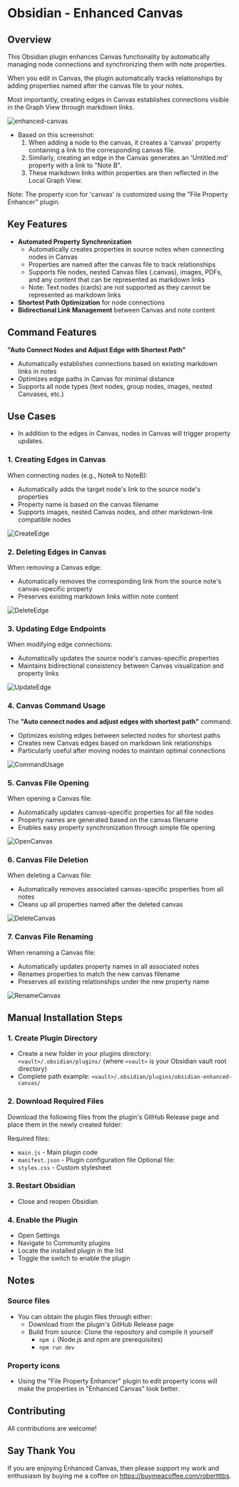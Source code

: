 # Obsidian - Enhanced Canvas
## Overview

This Obsidian plugin enhances Canvas functionality by automatically managing node connections and synchronizing them with note properties. 

When you edit in Canvas, the plugin automatically tracks relationships by adding properties named after the canvas file to your notes. 

Most importantly, creating edges in Canvas establishes connections visible in the Graph View through markdown links.

![enhanced-canvas](./enhanced-canvas.png)

- Based on this screenshot:
  1. When adding a node to the canvas, it creates a 'canvas' property containing a link to the corresponding canvas file.
  2. Similarly, creating an edge in the Canvas generates an 'Untitled.md' property with a link to "Note B".
  3. These markdown links within properties are then reflected in the Local Graph View.

Note: The property icon for 'canvas' is customized using the "File Property Enhancer" plugin.

## Key Features

- **Automated Property Synchronization**
  - Automatically creates properties in source notes when connecting nodes in Canvas
  - Properties are named after the canvas file to track relationships
  - Supports file nodes, nested Canvas files (.canvas), images, PDFs, and any content that can be represented as markdown links
  - Note: Text nodes (cards) are not supported as they cannot be represented as markdown links
- **Shortest Path Optimization** for node connections
- **Bidirectional Link Management** between Canvas and note content

## Command Features

**"Auto Connect Nodes and Adjust Edge with Shortest Path"**
- Automatically establishes connections based on existing markdown links in notes
- Optimizes edge paths in Canvas for minimal distance
- Supports all node types (text nodes, group nodes, images, nested Canvases, etc.)

## Use Cases

- In addition to the edges in Canvas, nodes in Canvas will trigger property updates.

### 1. Creating Edges in Canvas
When connecting nodes (e.g., NoteA to NoteB):
- Automatically adds the target node's link to the source node's properties
- Property name is based on the canvas filename
- Supports images, nested Canvas nodes, and other markdown-link compatible nodes

![CreateEdge](./CreateEdge.gif)


### 2. Deleting Edges in Canvas
When removing a Canvas edge:
- Automatically removes the corresponding link from the source note's canvas-specific property
- Preserves existing markdown links within note content

![DeleteEdge](./DeleteEdge.gif)

### 3. Updating Edge Endpoints
When modifying edge connections:
- Automatically updates the source node's canvas-specific properties
- Maintains bidirectional consistency between Canvas visualization and property links

![UpdateEdge](./UpdateEdge.gif)

### 4. Canvas Command Usage
The **"Auto connect nodes and adjust edges with shortest path"** command:
- Optimizes existing edges between selected nodes for shortest paths
- Creates new Canvas edges based on markdown link relationships
- Particularly useful after moving nodes to maintain optimal connections

![CommandUsage](./CommandUsage.gif)

### 5. Canvas File Opening
When opening a Canvas file:
- Automatically updates canvas-specific properties for all file nodes
- Property names are generated based on the canvas filename
- Enables easy property synchronization through simple file opening

![OpenCanvas](./OpenCanvas.gif)

### 6. Canvas File Deletion
When deleting a Canvas file:
- Automatically removes associated canvas-specific properties from all notes
- Cleans up all properties named after the deleted canvas

![DeleteCanvas](./DeleteCanvas.gif)

### 7. Canvas File Renaming
When renaming a Canvas file:
- Automatically updates property names in all associated notes
- Renames properties to match the new canvas filename
- Preserves all existing relationships under the new property name

![RenameCanvas](./RenameCanvas.gif)



## Manual Installation Steps

### 1. Create Plugin Directory
- Create a new folder in your plugins directory: `<vault>/.obsidian/plugins/`
  (where `<vault>` is your Obsidian vault root directory)
- Complete path example: `<vault>/.obsidian/plugins/obsidian-enhanced-canvas/`

### 2. Download Required Files
Download the following files from the plugin's GitHub Release page and place them in the newly created folder:

Required files:
- `main.js` - Main plugin code
- `manifest.json` - Plugin configuration file
Optional file:
- `styles.css` - Custom stylesheet

### 3. Restart Obsidian
- Close and reopen Obsidian

### 4. Enable the Plugin
- Open Settings
- Navigate to Community plugins
- Locate the installed plugin in the list
- Toggle the switch to enable the plugin

## Notes

### Source files
- You can obtain the plugin files through either:
  	- Download from the plugin's GitHub Release page
	- Build from source: Clone the repository and compile it yourself
		- `npm i` (Node.js and npm are prerequisites)
		- `npm run dev`

### Property icons

- Using the "File Property Enhancer" plugin to edit property icons will make the properties in "Enhanced Canvas" look better.


## Contributing

All contributions are welcome! 

## Say Thank You
If you are enjoying Enhanced Canvas, then please support my work and enthusiasm by buying me a coffee on https://buymeacoffee.com/robertttbs.
